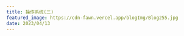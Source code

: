 ```yaml
---
title: 操作系统(三)
featured_image: https://cdn-fawn.vercel.app/blogImg/Blog255.jpg
date: 2023/04/13
---
```


